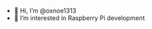 - 👋 Hi, I’m @oxnoe1313
- 👀 I’m interested in Raspberry Pi development


<!---
oxnoe1313/oxnoe1313 is a ✨ special ✨ repository because its `README.md` (this file) appears on your GitHub profile.
You can click the Preview link to take a look at your changes.
--->
